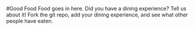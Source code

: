 #Good Food
Food goes in here.  Did you have a dining experience?
Tell us about it!  Fork the git repo, add your dining experience, and see what
other people have eaten.
